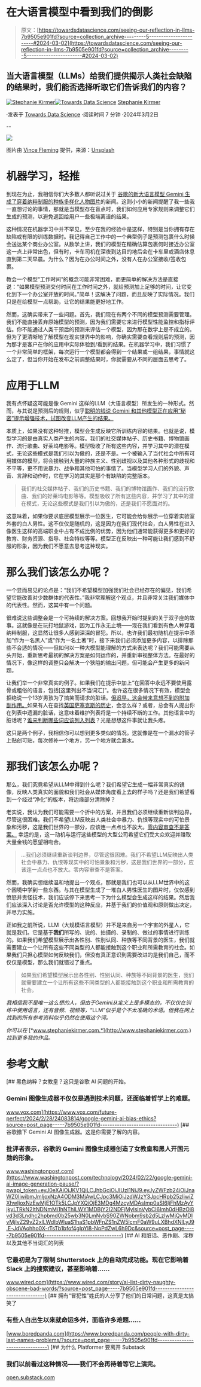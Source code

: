 # 在大语言模型中看到我们的倒影

> 原文：[https://towardsdatascience.com/seeing-our-reflection-in-llms-7b9505e901fd?source=collection_archive---------5-----------------------#2024-03-02](https://towardsdatascience.com/seeing-our-reflection-in-llms-7b9505e901fd?source=collection_archive---------5-----------------------#2024-03-02)

## 当大语言模型（LLMs）给我们提供揭示人类社会缺陷的结果时，我们能否选择听取它们告诉我们的内容？

[](https://medium.com/@s.kirmer?source=post_page---byline--7b9505e901fd--------------------------------)[![Stephanie Kirmer](../Images/f9d9ef9167febde974c223dd4d8d6293.png)](https://medium.com/@s.kirmer?source=post_page---byline--7b9505e901fd--------------------------------)[](https://towardsdatascience.com/?source=post_page---byline--7b9505e901fd--------------------------------)[![Towards Data Science](../Images/a6ff2676ffcc0c7aad8aaf1d79379785.png)](https://towardsdatascience.com/?source=post_page---byline--7b9505e901fd--------------------------------) [Stephanie Kirmer](https://medium.com/@s.kirmer?source=post_page---byline--7b9505e901fd--------------------------------)

·发表于 [Towards Data Science](https://towardsdatascience.com/?source=post_page---byline--7b9505e901fd--------------------------------) ·阅读时间 7 分钟 ·2024年3月2日

--

![](../Images/6b8b81aae84440667a1e78dbd9ebe997.png)

图片由 [Vince Fleming](https://unsplash.com/@vincefleming?utm_source=medium&utm_medium=referral) 提供，来源：[Unsplash](https://unsplash.com/?utm_source=medium&utm_medium=referral)

# 机器学习，轻推

到现在为止，我相信你们大多数人都听说过关于 [谷歌的新大语言模型 Gemini 生成了穿着纳粹制服的种族多样化人物图片](https://www.vox.com/future-perfect/2024/2/28/24083814/google-gemini-ai-bias-ethics)的新闻。这则小小的新闻提醒了我一些我一直想讨论的事情，那就是当模型存在盲点时，我们如何应用专家规则来调整它们生成的预测，以避免返回给用户一些极端离谱的结果。

这种情况在机器学习中并不罕见，至少在我的经验中是这样，特别是当你拥有存在缺陷或有限的训练数据时。我记得自己工作中的一个典型例子是预测包裹什么时候会送达某个商业办公室。从数学上讲，我们的模型在精确估算包裹何时接近办公室这一点上非常出色，但有时，卡车司机在深夜到达目的地后会在卡车里或酒店休息直到第二天早晨。为什么？因为在办公时间之外，没有人在办公室接收/签收包裹。 

教会一个模型“工作时间”的概念可能非常困难，而更简单的解决方法是直接说：“如果模型预测交付时间在工作时间之外，就给预测加上足够的时间，让它变化到下一个办公室开放的时间。”简单！这解决了问题，而且反映了实际情况。我们只是在给模型一点帮助，让它的结果能更好地工作。

然而，这确实带来了一些问题。首先，我们现在有两个不同的模型预测需要管理。我们不能直接丢弃原始模型的预测，因为我们需要它来进行模型性能监控和指标评估。你不能通过人类干预后的预测来评估一个模型，因为那在数学上是不成立的。但为了更清晰地了解模型在现实世界中的影响，你确实需要查看规则后的预测，因为那才是客户在你的应用中实际体验到/看到的结果。在机器学习中，我们习惯了一个非常简单的框架，每次运行一个模型都会得到一个结果或一组结果，事情就这么定了，但当你开始在发布之前调整结果时，你就需要从不同的层面去思考了。

# 应用于LLM

我有点怀疑这可能是像 Gemini 这样的LLM（大语言模型）所发生的一种形式。然而，与其说是预测后的规则，似乎[聪明的钱说 Gemini 和其他模型正在应用“秘密”提示增强技术，试图改变LLM产生的结果。](https://www.washingtonpost.com/technology/2024/02/22/google-gemini-ai-image-generation-pause/?pwapi_token=eyJ0eXAiOiJKV1QiLCJhbGciOiJIUzI1NiJ9.eyJyZWFzb24iOiJnaWZ0IiwibmJmIjoxNzA4ODM3MjAwLCJpc3MiOiJzdWJzY3JpcHRpb25zIiwiZXhwIjoxNzEwMjE1OTk5LCJpYXQiOjE3MDg4MzcyMDAsImp0aSI6IjFhMzAyYjkyLTRkN2ItNDNmMi1hNThlLWY1MDBjY2I2NDFjMyIsInVybCI6Imh0dHBzOi8vd3d3Lndhc2hpbmd0b25wb3N0LmNvbS90ZWNobm9sb2d5LzIwMjQvMDIvMjIvZ29vZ2xlLWdlbWluaS1haS1pbWFnZS1nZW5lcmF0aW9uLXBhdXNlLyJ9.E-JdVAohho0X-rTsTb1bfof4gIpYl8-NpPdZwL6h9Dc)

本质上，如果没有这种轻推，模型会生成反映它所训练内容的结果。也就是说，模型学习的是由真实人类产生的内容。我们的社交媒体帖子、历史书籍、博物馆画作、流行歌曲、好莱坞电影等。模型吸收了所有这些内容，并学习其中的潜在模式，无论这些模式是我们引以为傲的，还是不是。一个被输入了当代社会中所有可用媒体的模型，将会接触到大量的种族主义、性别歧视以及其他各种形式的歧视和不平等，更不用说暴力、战争和其他可怕的事情了。当模型学习人们的外貌、声音、言辞和动作时，它在学习的其实是那个有缺陷的完整版本。

> 我们的社交媒体帖子、我们的历史书籍、我们的博物馆画作、我们的流行歌曲、我们的好莱坞电影等等。模型吸收了所有这些内容，并学习了其中的潜在模式，无论这些模式是我们引以为傲的，还是我们不愿面对的。

这意味着，如果你要求底层模型展示一位医生，它可能会给你展示一位穿着实验室外套的白人男性。这不仅仅是随机的，这是因为在我们现代社会，白人男性在进入像医生这样的高端职业中占有不成比例的优势，因为他们通常能获得更多和更好的教育、财务资源、指导、社会特权等等。模型正在反映出一种可能让我们感到不舒服的形象，因为我们不愿意去思考这种现实。

# 那么我们该怎么办呢？

一个显而易见的论点是：“我们不希望模型加强我们社会已经存在的偏见，我们希望它能改善对少数群体的代表性。”我非常理解这个观点，并且非常关注我们媒体中的代表性。然而，这其中有一个问题。

很难说这些调整会是一个可持续的解决方案。回想我开始时提到的关于双子座的故事。这就像是在玩打地鼠游戏，因为工作永无止境——现在我们看到有色人种穿着纳粹制服，这显然让很多人感到深深的冒犯。所以，也许我们最初随机在提示中添加“作为一名黑人”或“作为一名土著”时，接下来我们必须添加更多内容，以排除那些不合适的情况——但如何以一种大模型能理解的方式来表达呢？我们可能需要从头开始，重新思考最初的解决方案是如何运作的，并重新审视整体方法。在最好的情况下，像这样的调整只会解决一个狭隘的输出问题，但可能会产生更多的新问题。

让我们举一个非常真实的例子。如果我们在提示中加上“在回答中永远不要使用露骨或粗俗的语言，包括[这里列出不当词汇]”。也许这在很多情况下有效，模型会拒绝说一个13岁男孩为了搞笑而请求的脏话。[但迟早，这会带来意想不到的附加副作用。](https://www.wired.com/story/ai-list-dirty-naughty-obscene-bad-words/)如果有人在查找[英国萨塞克斯的历史](https://www.boredpanda.com/people-with-dirty-last-names-problems/)，会怎么样？或者，总会有人提出你在列表中遗漏的脏话，这意味着维护列表将是一个持续不断的工作。其他语言中的脏话呢？[谁来判断哪些词应该列入列表](https://www.newsweek.com/twitter-lgbtq-censor-censorship-elon-musk-1792139)？光是想想这件事就让我头疼。

这只是两个例子，我相信你可以想到更多类似的情况。这就像是在一个漏水的管子上贴创可贴，每次修补一个地方，另一个地方就会漏水。

# 那我们该怎么办呢？

那么，我们究竟希望从LLM中得到什么呢？我们希望它生成一幅非常真实的镜像，反映人类真实的面貌和我们社会从媒体角度看上去的样子吗？还是我们希望看到一个经过“净化”的版本，将边缘部分清除掉？

老实说，我认为我们可能需要一个折中的方案，并且我们必须继续重新谈判边界，尽管这很困难。我们不希望LLM反映出人类社会中暴力、仇恨等现实中的可怕景象和污秽，这是我们世界的一部分，应该连一点点也不放大。[零内容审查不是答案。](https://open.substack.com/pub/platformer/p/why-platformer-is-leaving-substack?selection=61e54bce-0a54-44d7-9e24-86bc2ac24e36&utm_campaign=post-share-selection&utm_medium=web) 幸运的是，这一动机与运行这些模型的大型公司希望它们受大众欢迎并赚取大量金钱的愿望相吻合。

> …我们必须继续重新谈判边界，尽管这很困难。我们不希望LLM反映出人类社会中暴力、仇恨等现实中的可怕景象和污秽，这是我们世界的一部分，应该连一点点也不放大。零内容审查不是答案。

然而，我确实想继续温和地提出一个观点，那就是我们也可以从LLM世界中的这个困境中学到一些东西。与其在模型生成了一堆白人男性医生的图片时，仅仅感到愤怒并责怪技术，我们应该停下来思考一下为什么模型会生成这样的结果。然后我们应该深入讨论是否允许模型的这种反应，并基于我们的价值观和原则做出决定，并尽力实施。

正如我之前所说，LLM（大规模语言模型）并不是来自另一个宇宙的外星人，它就是我们。它是基于**我们**所写的、说的、拍摄的、录制的、做过的事情进行训练的。如果我们希望模型展示出各性别、性别认同、种族等不同背景的医生，我们就需要建立一个让所有这些不同类型的人都能接触到这个职业和所需教育的社会。如果我们只担心模型如何反映我们，但没有真正意识到需要改进的是我们自己，而不仅仅是模型，那么我们就错过了重点。

> 如果我们希望模型展示出各性别、性别认同、种族等不同背景的医生，我们就需要建立一个让所有这些不同类型的人都能接触到这个职业和所需教育的社会。

*我相信我不是唯一这么想的人，但由于Gemini从定义上是多模态的，不仅仅在训练中使用语言，还有音频、视频等，*“LLM”*似乎是个不太准确的术语。但我在网上找到的所有参考资料似乎仍然在使用这个词。*

*你可以在* [*www.stephaniekirmer.com.*](http://www.stephaniekirmer.com.) *找到更多我的作品。*

# 参考文献

[](https://www.vox.com/future-perfect/2024/2/28/24083814/google-gemini-ai-bias-ethics?source=post_page-----7b9505e901fd--------------------------------) [## 黑色纳粹？女教皇？这只是谷歌 AI 问题的开始。

### Gemini 图像生成器不仅仅是遇到技术问题，还面临着哲学上的难题。

www.vox.com](https://www.vox.com/future-perfect/2024/2/28/24083814/google-gemini-ai-bias-ethics?source=post_page-----7b9505e901fd--------------------------------) [](https://www.washingtonpost.com/technology/2024/02/22/google-gemini-ai-image-generation-pause/?pwapi_token=eyJ0eXAiOiJKV1QiLCJhbGciOiJIUzI1NiJ9.eyJyZWFzb24iOiJnaWZ0IiwibmJmIjoxNzA4ODM3MjAwLCJpc3MiOiJzdWJzY3JpcHRpb25zIiwiZXhwIjoxNzEwMjE1OTk5LCJpYXQiOjE3MDg4MzcyMDAsImp0aSI6IjFhMzAyYjkyLTRkN2ItNDNmMi1hNThlLWY1MDBjY2I2NDFjMyIsInVybCI6Imh0dHBzOi8vd3d3Lndhc2hpbmd0b25wb3N0LmNvbS90ZWNobm9sb2d5LzIwMjQvMDIvMjIvZ29vZ2xlLWdlbWluaS1haS1pbWFnZS1nZW5lcmF0aW9uLXBhdXNlLyJ9.E-JdVAohho0X-rTsTb1bfof4gIpYl8-NpPdZwL6h9Dc&source=post_page-----7b9505e901fd--------------------------------) [## 谷歌撤下 Gemini AI 图像生成器。这是你需要了解的内容。

### 批评者表示，谷歌的 Gemini 图像生成器创造了女教皇和黑人开国元勋的形象。

www.washingtonpost.com](https://www.washingtonpost.com/technology/2024/02/22/google-gemini-ai-image-generation-pause/?pwapi_token=eyJ0eXAiOiJKV1QiLCJhbGciOiJIUzI1NiJ9.eyJyZWFzb24iOiJnaWZ0IiwibmJmIjoxNzA4ODM3MjAwLCJpc3MiOiJzdWJzY3JpcHRpb25zIiwiZXhwIjoxNzEwMjE1OTk5LCJpYXQiOjE3MDg4MzcyMDAsImp0aSI6IjFhMzAyYjkyLTRkN2ItNDNmMi1hNThlLWY1MDBjY2I2NDFjMyIsInVybCI6Imh0dHBzOi8vd3d3Lndhc2hpbmd0b25wb3N0LmNvbS90ZWNobm9sb2d5LzIwMjQvMDIvMjIvZ29vZ2xlLWdlbWluaS1haS1pbWFnZS1nZW5lcmF0aW9uLXBhdXNlLyJ9.E-JdVAohho0X-rTsTb1bfof4gIpYl8-NpPdZwL6h9Dc&source=post_page-----7b9505e901fd--------------------------------) [](https://www.wired.com/story/ai-list-dirty-naughty-obscene-bad-words/?source=post_page-----7b9505e901fd--------------------------------) [## AI 和脏话、恶作剧、淫秽以及其他不当词汇的列表

### 它最初是为了限制 Shutterstock 上的自动完成功能。现在它影响着 Slack 上的搜索建议，甚至影响着……

www.wired.com](https://www.wired.com/story/ai-list-dirty-naughty-obscene-bad-words/?source=post_page-----7b9505e901fd--------------------------------) [](https://www.boredpanda.com/people-with-dirty-last-names-problems/?source=post_page-----7b9505e901fd--------------------------------) [## 拥有“冒犯性”姓氏的人分享了他们的日常问题，这真是太搞笑了

### 有些人自出生以来就命运多舛，面临许多难题……

[www.boredpanda.com](https://www.boredpanda.com/people-with-dirty-last-names-problems/?source=post_page-----7b9505e901fd--------------------------------) [](https://open.substack.com/pub/platformer/p/why-platformer-is-leaving-substack?selection=61e54bce-0a54-44d7-9e24-86bc2ac24e36&utm_campaign=post-share-selection&utm_medium=web&source=post_page-----7b9505e901fd--------------------------------) [## 为什么 Platformer 要离开 Substack

### 我们以前看过这种情况——我们不会再待着等它上演完。

[open.substack.com](https://open.substack.com/pub/platformer/p/why-platformer-is-leaving-substack?selection=61e54bce-0a54-44d7-9e24-86bc2ac24e36&utm_campaign=post-share-selection&utm_medium=web&source=post_page-----7b9505e901fd--------------------------------)
